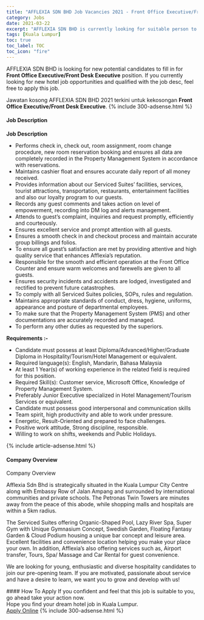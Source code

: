 ```yaml
---
title: "AFFLEXIA SDN BHD Job Vacancies 2021 - Front Office Executive/Front Desk Executive" 
category: Jobs 
date: 2021-03-22 
excerpt: "AFFLEXIA SDN BHD is currently looking for suitable person to fill in the Front Office Executive/Front Desk Executive which positioned at Kuala Lumpur" 
tags: [Kuala Lumpur] 
toc: true 
toc_label: TOC 
toc_icon: "fire" 
--- 
```


<p>AFFLEXIA SDN BHD is looking for new potential candidates to fill in for <b>Front Office Executive/Front Desk Executive</b> position. If you currently looking for new hotel job opportunities and qualified with the job desc, feel free to apply this job.
</p>Jawatan kosong AFFLEXIA SDN BHD 2021 terkini untuk kekosongan <b>Front Office Executive/Front Desk Executive</b>. 
{% include 300-adsense.html %} 
<div><div><h4>Job Description</h4></div><div><div><span><div><p><strong>Job Description</strong></p><ul><li>Performs check in, check out, room assignment, room change procedure, new room reservation booking and ensures all data are completely recorded in the Property Management System in accordance with reservations.</li><li>Maintains cashier float and ensures accurate daily report of all money received.</li><li>Provides information about our Serviced Suites&#8217; facilities, services, tourist attractions, transportation, restaurants, entertainment facilities and also our loyalty program to our guests.</li><li>Records any guest comments and takes action on level of empowerment, recording into DM log and alerts management.</li><li>Attends to guest&#8217;s complaint, inquiries and request promptly, efficiently and courteously.</li><li>Ensures excellent service and prompt attention with all guests.</li><li>Ensures a smooth check in and checkout process and maintain accurate group billings and folios.</li><li>To ensure all guest&#8217;s satisfaction are met by providing attentive and high quality service that enhances Afflexia&#8217;s reputation.</li><li>Responsible for the smooth and efficient operation at the Front Office Counter and ensure warm welcomes and farewells are given to all guests.</li><li>Ensures security incidents and accidents are lodged, investigated and rectified to prevent future catastrophes.</li><li>To comply with all Serviced Suites policies, SOPs, rules and regulation.</li><li>Maintains appropriate standards of conduct, dress, hygiene, uniforms, appearance and posture of departmental employees.</li><li>To make sure that the Property Management System (PMS) and other documentations are accurately recorded and managed.</li><li>To perform any other duties as requested by the superiors.</li></ul><p><strong>Requirements :-</strong></p><ul><li>Candidate must possess at least Diploma/Advanced/Higher/Graduate Diploma in Hospitality/Tourism/Hotel Management or equivalent.</li><li>Required language(s):&#160;English, Mandarin, Bahasa Malaysia</li><li>At least 1&#160;Year(s) of working experience in the related field is required for this position.</li><li>Required Skill(s): Customer service, Microsoft Office, Knowledge of Property Management System.</li><li>Preferably Junior Executive specialized in Hotel Management/Tourism Services or equivalent.</li><li>Candidate must possess good interpersonal and communication skills</li><li>Team spirit, high productivity and able to work under pressure.</li><li>Energetic, Result-Oriented and prepared to face challenges.</li><li>Positive work attitude, Strong discipline, responsible.</li><li>Willing to work on shifts, weekends and Public Holidays.</li></ul></div></span></div></div></div> 
{% include article-adsense.html %} 
<div><div><h4>Company Overview</h4></div><div><div><span><div><p>Company Overview</p><p>Afflexia Sdn Bhd is strategically situated in the Kuala Lumpur City Centre along with Embassy Row of Jalan Ampang and surrounded by international communities and private schools. The Petronas Twin Towers are minutes away from the peace of this abode, while shopping malls and hospitals are within a 5km radius.</p><p>The Serviced Suites offering Organic-Shaped Pool, Lazy River Spa, Super Gym with Unique Gymnasium Concept, Swedish Garden, Floating Fantasy Garden &amp; Cloud Podium housing a unique bar concept and leisure area. Excellent facilities and convenience location helping you make your place your own. In addition, Afflexia&#8217;s also offering services such as, Airport transfer, Tours, Spa/ Massage and Car Rental for guest convenience.</p><p>We are looking for young, enthusiastic and diverse hospitality candidates to join our pre-opening team. If you are motivated, passionate about service and have a desire to learn, we want you to grow and develop with us!</p></div></span></div></div></div> 
#### How To Apply 
If you confident and feel that this job is suitable to you, go ahead take your action now. <br/> 
Hope you find your dream hotel job in Kuala Lumpur. <br/> 
<a href="https://www.jobstreet.com.my/en/job/front-office-executive-front-desk-executive-4513563?jobId=jobstreet-my-job-4513563" class="btn btn--info" target="_blank" rel="nofollow noopenner">Apply Online</a> 
{% include 300-adsense.html %} 